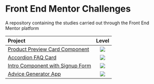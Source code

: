 
<!-- intermediate => rgb(241, 182, 4) -->
<!-- advanced => rgb(244, 137, 37) -->

# Front End Mentor Challenges

A repository containing the studies carried out through the Front End Mentor platform

| Project   | Level |
| :--------- |:-----:|
|[Product Preview Card Component][CardComponent]|<img src="https://img.shields.io/badge/-NEWBIE-rgb(106, 190, 205)">|
|[Accordion FAQ Card][AccordionFaq]|<img src="https://img.shields.io/badge/-NEWBIE-rgb(106, 190, 205)">|
|[Intro Component with Signup Form][SignupForm]|<img src="https://img.shields.io/badge/-NEWBIE-rgb(106, 190, 205)">|
|[Advice Generator App][AdviceGenerator]|<img src="https://img.shields.io/badge/-JUNIOR- rgb(170, 215, 66)">|



[CardComponent]:https://marlon101tkm.github.io/frontendMentorChallenges/product-preview-card-component/
[AccordionFaq]:https://marlon101tkm.github.io/frontendMentorChallenges/faq-accordion-card-main/
[SignupForm]:https://marlon101tkm.github.io/frontendMentorChallenges/intro-component-with-signup-form/
[AdviceGenerator]:https://marlon101tkm.github.io/frontendMentorChallenges/advice-generator-app/